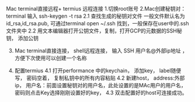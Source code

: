 Mac terminal直接远程+ termius 远程连接
1.切换root账号
2.Mac创建秘钥对： terminal 输入   ssh-keygen -t rsa
2.1 查找生成的秘钥对文件 一般文件默认名为id_rsa,id_rsa.pub, 可通过terminal open ~/.ssh  找到，一般保存在user中的.ssh文件夹中
2.2 用文本编辑器打开公钥文件，复制，打开GCP的元数据的SSH秘钥， 添加公钥

3. Mac terminal直接连接， shell远程连接， 输入  SSH 用户名@外部ip地址 ， 方便下次使用可以创建一个名称

4. 配置termius
4.1 打开performance 中的keychain， 添加key，  label随便写， 密码空着， 复制私钥中的所有内容粘贴
4.2 新建host， address:外部ip，  用户名：前面设置秘钥对的用户名，此处设置的是MAc用户的用户名， 密码则点击Key选择刚刚设置好的key，
4.3 双击配置好的host可连接成功。
